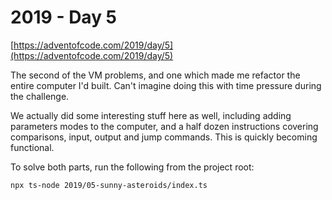 # 2019 - Day 5

[https://adventofcode.com/2019/day/5](https://adventofcode.com/2019/day/5)

The second of the VM problems, and one which made me refactor the entire computer
I'd built. Can't imagine doing this with time pressure during the challenge.

We actually did some interesting stuff here as well, including adding parameters
modes to the computer, and a half dozen instructions covering comparisons, input,
output and jump commands. This is quickly becoming functional.

To solve both parts, run the following from the project root:

```sh
npx ts-node 2019/05-sunny-asteroids/index.ts
```
